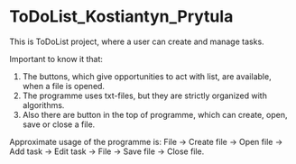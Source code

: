 # ToDoList_Kostiantyn_Prytula

This is ToDoList project, where a user can create and manage tasks.  

Important to know it that:  
1. The buttons, which give opportunities to act with list, are available, when a file is opened.
2. The programme uses txt-files, but they are strictly organized with algorithms.
3. Also there are button in the top of programme, which can create, open, save or close a file.

Approximate usage of the programme is: File -> Create file -> Open file -> Add task -> Edit task -> File -> Save file -> Close file.
